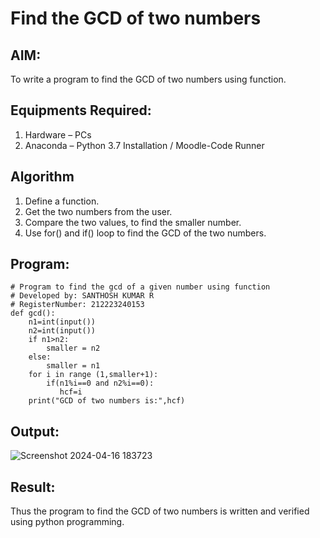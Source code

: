 # Find the GCD of two numbers

## AIM:
To write a program to find the GCD of two numbers using function.

## Equipments Required:
1. Hardware – PCs
2. Anaconda – Python 3.7 Installation / Moodle-Code Runner

## Algorithm
1. Define a function.
2. Get the two numbers from the user.
3. Compare the two values, to find the smaller number.
4. Use for() and if() loop to find the GCD of the two numbers.

## Program:
```
# Program to find the gcd of a given number using function
# Developed by: SANTHOSH KUMAR R
# RegisterNumber: 212223240153
def gcd():
    n1=int(input())
    n2=int(input())
    if n1>n2:
        smaller = n2
    else:
        smaller = n1
    for i in range (1,smaller+1):
        if(n1%i==0 and n2%i==0):
           hcf=i
    print("GCD of two numbers is:",hcf)
```

## Output:
![Screenshot 2024-04-16 183723](https://github.com/drgbhuvaneswari/GCD-of-two-numbers/assets/153983364/78fea709-12e2-4169-9434-179cd2d0bd29)



## Result:
Thus the program to find the GCD of two numbers is written and verified using python programming.
